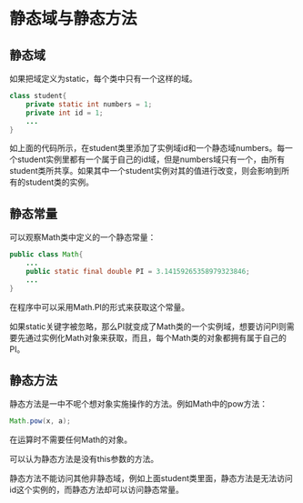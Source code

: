 # 静态域与静态方法

## 静态域

如果把域定义为static，每个类中只有一个这样的域。

```java
class student{
    private static int numbers = 1;
    private int id = 1;
    ...
}
```

如上面的代码所示，在student类里添加了实例域id和一个静态域numbers。每一个student实例里都有一个属于自己的id域，但是numbers域只有一个，由所有student类所共享。如果其中一个student实例对其的值进行改变，则会影响到所有的student类的实例。

## 静态常量

可以观察Math类中定义的一个静态常量：

```java
public class Math{
    ...
    public static final double PI = 3.14159265358979323846;
    ...
}
```

在程序中可以采用Math.PI的形式来获取这个常量。

如果static关键字被忽略，那么PI就变成了Math类的一个实例域，想要访问PI则需要先通过实例化Math对象来获取，而且，每个Math类的对象都拥有属于自己的PI。

## 静态方法

静态方法是一中不呢个想对象实施操作的方法。例如Math中的pow方法：

```java
Math.pow(x, a);
```

在运算时不需要任何Math的对象。

可以认为静态方法是没有this参数的方法。

静态方法不能访问其他非静态域，例如上面student类里面，静态方法是无法访问id这个实例的，而静态方法却可以访问静态常量。

